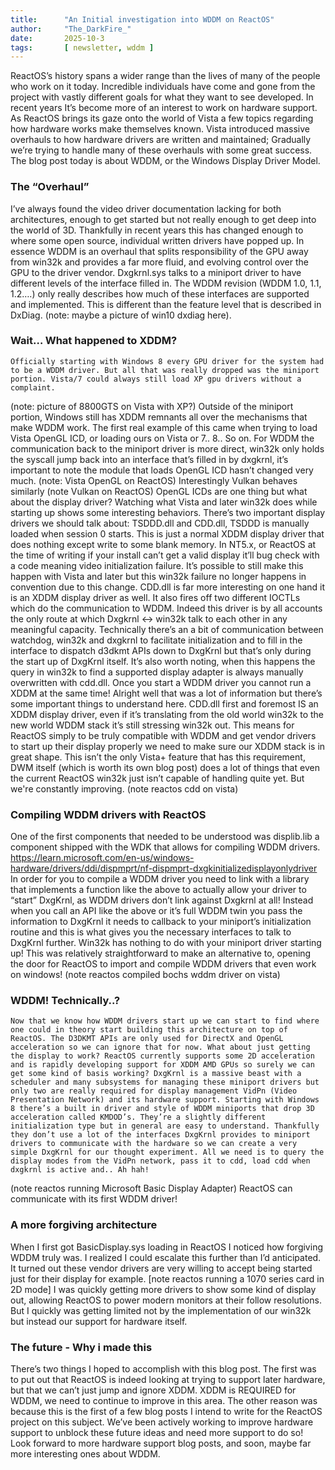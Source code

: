 ```yaml
---
title:      "An Initial investigation into WDDM on ReactOS"
author:     "The_DarkFire_"
date:       2025-10-3
tags:       [ newsletter, wddm ]
---
```


ReactOS’s history spans a wider range than the lives of many of the people who work on it today. Incredible individuals have come and gone from the project with vastly different goals for what they want to see developed. In recent years It’s become more of an interest to work on hardware support. As ReactOS brings its gaze onto the world of Vista a few topics regarding how hardware works make themselves known. Vista introduced massive overhauls to how hardware drivers are written and maintained; Gradually we’re trying to handle many of these overhauls with some great success. The blog post today is about WDDM, or the Windows Display Driver Model.

### The “Overhaul”
I’ve always found the video driver documentation lacking for both architectures, enough to get started but not really enough to get deep into the world of 3D. Thankfully in recent years this has changed enough to where some open source, individual written drivers have popped up. In essence WDDM is an overhaul that splits responsibility of the GPU away from win32k and provides a far more fluid, and evolving control over the GPU to the driver vendor. Dxgkrnl.sys talks to a miniport driver to have different levels of the interface filled in. The WDDM revision (WDDM 1.0, 1.1, 1.2….) only really describes how much of these interfaces are supported and implemented. This is different than the feature level that is described in DxDiag. 
(note: maybe a picture of win10 dxdiag here).

### Wait… What happened to XDDM?
	Officially starting with Windows 8 every GPU driver for the system had to be a WDDM driver. But all that was really dropped was the miniport portion. Vista/7 could always still load XP gpu drivers without a complaint. 
(note: picture of 8800GTS on Vista with XP?)
Outside of the miniport portion, Windows still has XDDM remnants all over the mechanisms that make WDDM work. The first real example of this came when trying to load Vista OpenGL ICD, or loading ours on Vista or 7.. 8.. So on. For WDDM the communication back to the miniport driver is more direct, win32k only holds the syscall jump back into an interface that’s filled in by dxgkrnl, it’s important to note the module that loads OpenGL ICD hasn’t changed very much. 
(note: Vista OpenGL on ReactOS)
Interestingly Vulkan behaves similarly 
(note Vulkan on ReactOS)
	OpenGL ICDs are one thing but what about the display driver? Watching what Vista and later win32k does while starting up shows some interesting behaviors. There’s two important display drivers we should talk about: TSDDD.dll and CDD.dll, TSDDD is manually loaded when session 0 starts. This is just a normal XDDM display driver that does nothing except write to some blank memory. In NT5.x, or ReactOS at the time of writing if your install can’t get a valid display it’ll bug check with a code meaning video initialization failure. It’s possible to still make this happen with Vista and later but this win32k failure no longer happens in convention due to this change. 
 CDD.dll is far more interesting on one hand it is an XDDM display driver as well. It also fires off two different IOCTLs which do the communication to WDDM. Indeed this driver is by all accounts the only route at which Dxgkrnl <-> win32k talk to each other in any meaningful capacity. Technically there’s an a bit of communication between watchdog, win32k and dxgkrnl to facilitate initialization and to fill in the interface to dispatch d3dkmt APIs down to DxgKrnl but that’s only during the start up of DxgKrnl itself. It’s also worth noting, when this happens the query in win32k to find a supported display adapter is always manually overwritten with cdd.dll. Once you start a WDDM driver you cannot run a XDDM at the same time! 
	Alright well that was a lot of information but there’s some important things to understand here. CDD.dll first and foremost IS an XDDM display driver, even if it’s translating from the old world win32k to the new world WDDM stack it’s still stressing win32k out. This means for ReactOS simply to be truly compatible with WDDM and get vendor drivers to start up their display properly we need to make sure our XDDM stack is in great shape. This isn’t the only Vista+ feature that has this requirement, DWM itself (which is worth its own blog post) does a lot of things that even the current ReactOS win32k just isn’t capable of handling quite yet. But we're constantly improving.
 (note reactos cdd on vista)
### Compiling WDDM drivers with ReactOS
One of the first components that needed to be understood was displib.lib a component shipped with the WDK that allows for compiling WDDM drivers. https://learn.microsoft.com/en-us/windows-hardware/drivers/ddi/dispmprt/nf-dispmprt-dxgkinitializedisplayonlydriver
In order for you to compile a WDDM driver you need to link with a library that implements a function like the above to actually allow your driver to “start” DxgKrnl, as WDDM drivers don’t link against Dxgkrnl at all! Instead when you call an API like the above or it’s full WDDM twin you pass the information to DxgKrnl it needs to callback to your miniport’s initialization routine and this is what gives you the necessary interfaces to talk to DxgKrnl further. Win32k has nothing to do with your miniport driver starting up! This was relatively straightforward to make an alternative to, opening the door for ReactOS to import and compile WDDM drivers that even work on windows!
(note reactos compiled bochs wddm driver on vista)
### WDDM! Technically..?
	Now that we know how WDDM drivers start up we can start to find where one could in theory start building this architecture on top of ReactOS. The D3DKMT APIs are only used for DirectX and OpenGL acceleration so we can ignore that for now. What about just getting the display to work? ReactOS currently supports some 2D acceleration and is rapidly developing support for XDDM AMD GPUs so surely we can get some kind of basis working? DxgKrnl is a massive beast with a scheduler and many subsystems for managing these miniport drivers but only two are really required for display management VidPn (Video Presentation Network) and its hardware support. Starting with Windows 8 there’s a built in driver and style of WDDM miniports that drop 3D acceleration called KMDOD’s. They’re a slightly different initialization type but in general are easy to understand. Thankfully they don’t use a lot of the interfaces DxgKrnl provides to miniport drivers to communicate with the hardware so we can create a very simple DxgKrnl for our thought experiment. All we need is to query the display modes from the VidPn network, pass it to cdd, load cdd when dxgkrnl is active and.. Ah hah!
(note reactos running Microsoft Basic Display Adapter)
ReactOS can communicate with its first WDDM driver!

### A more forgiving architecture
When I first got BasicDisplay.sys loading in ReactOS I noticed how forgiving WDDM truly was. I realized I could escalate this further than I’d anticipated. It turned out these vendor drivers are very willing to accept being started just for their display for example.
[note reactos running a 1070 series card in 2D mode] 
I was quickly getting more drivers to show some kind of display out, allowing ReactOS to power modern monitors at their follow resolutions. But I quickly was getting limited not by the implementation of our win32k but instead our support for hardware itself.

### The future - Why i made this
There’s two things I hoped to accomplish with this blog post. The first was to put out that ReactOS is indeed looking at trying to support later hardware, but that we can’t just jump and ignore XDDM. XDDM is REQUIRED for WDDM, we need to continue to improve in this area. The other reason was because this is the first of a few blog posts I intend to write for the ReactOS project on this subject. We’ve been actively working to improve hardware support to unblock these future ideas and need more support to do so! Look forward to more hardware support blog posts, and soon, maybe far more interesting ones about WDDM.